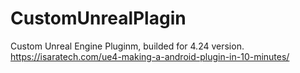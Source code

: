# CustomUnrealPlagin

Custom Unreal Engine Pluginm, builded for 4.24 version.
https://isaratech.com/ue4-making-a-android-plugin-in-10-minutes/
